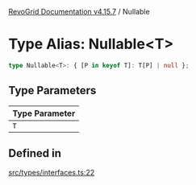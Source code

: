 [RevoGrid Documentation v4.15.7](README.md) / Nullable

# Type Alias: Nullable\<T\>

```ts
type Nullable<T>: { [P in keyof T]: T[P] | null };
```

## Type Parameters

| Type Parameter |
| ------ |
| `T` |

## Defined in

[src/types/interfaces.ts:22](https://github.com/revolist/revogrid/blob/4b66617ba213e84ecc08d523780ce49415de163a/src/types/interfaces.ts#L22)
